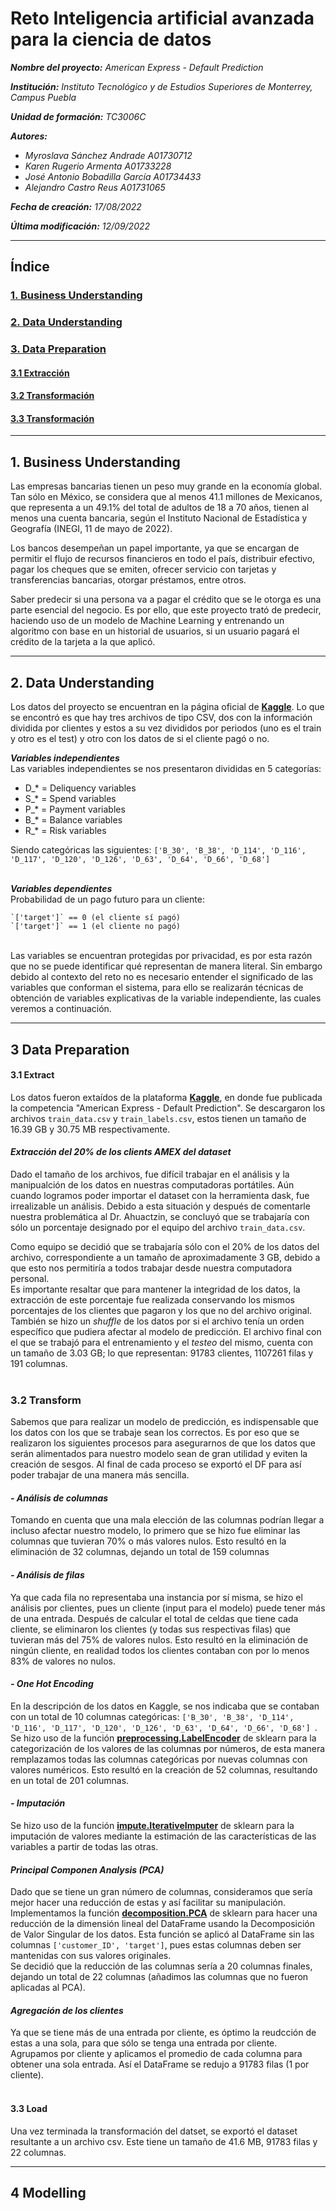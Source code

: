 # **Reto Inteligencia artificial avanzada para la ciencia de datos**

_**Nombre del proyecto:**_ _American Express - Default Prediction_

_**Institución:**_ _Instituto Tecnológico y de Estudios Superiores de Monterrey, Campus Puebla_

_**Unidad de formación:**_ _TC3006C_

_**Autores:**_

- _Myroslava Sánchez Andrade A01730712_
- _Karen Rugerio Armenta A01733228_
- _José Antonio Bobadilla García A01734433_
- _Alejandro Castro Reus A01731065_

_**Fecha de creación:**_ _17/08/2022_

_**Última modificación:**_ _12/09/2022_

---

## **Índice**

### [1. Business Understanding](#1-business-understanding)

### [2. Data Understanding](#2-data-understanding)

### [3. Data Preparation](#3-data-preparation)

#### [3.1 Extracción](#31-extract)

#### [3.2 Transformación](#32-transform)

#### [3.3 Transformación](#33-load)

---

## **1. Business Understanding**

Las empresas bancarias tienen un peso muy grande en la economía global. Tan sólo en México, se considera que al menos 41.1 millones de Mexicanos, que representa a un 49.1% del total de adultos de 18 a 70 años, tienen al menos una cuenta bancaria, según el Instituto Nacional de Estadística y Geografía (INEGI, 11 de mayo de 2022).

Los bancos desempeñan un papel importante, ya que se encargan de permitir el flujo de recursos financieros en todo el país, distribuir efectivo, pagar los cheques que se emiten, ofrecer servicio con tarjetas y transferencias bancarias, otorgar préstamos, entre otros.

Saber predecir si una persona va a pagar el crédito que se le otorga es una parte esencial del negocio. Es por ello, que este proyecto trató de predecir, haciendo uso de un modelo de Machine Learning y entrenando un algoritmo con base en un historial de usuarios, si un usuario pagará el crédito de la tarjeta a la que aplicó.

---

## **2. Data Understanding**

Los datos del proyecto se encuentran en la página oficial de **[Kaggle](https://www.kaggle.com/)**. Lo que se encontró es que hay tres archivos de tipo CSV, dos con la información dividida por clientes y estos a su vez divididos por periodos (uno es el train y otro es el test) y otro con los datos de si el cliente pagó o no.

**_Variables independientes_**
<br>Las variables independientes se nos presentaron divididas en 5 categorías:

- D\_\* = Deliquency variables
- S\_\* = Spend variables
- P\_\* = Payment variables
- B\_\* = Balance variables
- R\_\* = Risk variables

Siendo categóricas las siguientes: `['B_30', 'B_38', 'D_114', 'D_116', 'D_117', 'D_120', 'D_126', 'D_63', 'D_64', 'D_66', 'D_68']`

<br>**_Variables dependientes_**
<br>Probabilidad de un pago futuro para un cliente:

    `['target']` == 0 (el cliente sí pagó)
    `['target']` == 1 (el cliente no pagó)

<br>Las variables se encuentran protegidas por privacidad, es por esta razón que no se puede identificar qué representan de manera literal. Sin embargo debido al contexto del reto no es necesario entender el significado de las variables que conforman el sistema, para ello se realizarán técnicas de obtención de variables explicativas de la variable independiente, las cuales veremos a continuación.

---

## **3 Data Preparation**

#### **3.1 Extract**

Los datos fueron extaídos de la plataforma **[Kaggle](https://www.kaggle.com/competitions/amex-default-prediction/data)**, en donde fue publicada la competencia "American Express - Default Prediction". Se descargaron los archivos `train_data.csv` y `train_labels.csv`, estos tienen un tamaño de 16.39 GB y 30.75 MB respectivamente.

#### **_Extracción del 20% de los clients AMEX del dataset_**

Dado el tamaño de los archivos, fue difícil trabajar en el análisis y la manipualción de los datos en nuestras computadoras portátiles. Aún cuando logramos poder importar el dataset con la herramienta dask, fue irrealizable un análisis. Debido a esta situación y después de comentarle nuestra problemática al Dr. Ahuactzin, se concluyó que se trabajaría con sólo un porcentaje designado por el equipo del archivo `train_data.csv`.

Como equipo se decidió que se trabajaría sólo con el 20% de los datos del archivo, correspondiente a un tamaño de aproximadamente 3 GB, debido a que esto nos permitiría a todos trabajar desde nuestra computadora personal.
<br>Es importante resaltar que para mantener la integridad de los datos, la extracción de este porcentaje fue realizada conservando los mismos porcentajes de los clientes que pagaron y los que no del archivo original. También se hizo un _shuffle_ de los datos por si el archivo tenía un orden específico que pudiera afectar al modelo de predicción.
El archivo final con el que se trabajó para el entrenamiento y el _testeo_ del mismo, cuenta con un tamaño de 3.03 GB; lo que representan: 91783 clientes, 1107261 filas y 191 columnas.<br><br>

### **3.2 Transform**

Sabemos que para realizar un modelo de predicción, es indispensable que los datos con los que se trabaje sean los correctos. Es por eso que se realizaron los siguientes procesos para asegurarnos de que los datos que serán alimentados para nuestro modelo sean de gran utilidad y eviten la creación de sesgos. Al final de cada proceso se exportó el DF para así poder trabajar de una manera más sencilla.

#### **_- Análisis de columnas_**

Tomando en cuenta que una mala elección de las columnas podrían llegar a incluso afectar nuestro modelo, lo primero que se hizo fue eliminar las columnas que tuvieran 70% o más valores nulos. Esto resultó en la eliminación de 32 columnas, dejando un total de 159 columnas

#### **_- Análisis de filas_**

Ya que cada fila no representaba una instancia por sí misma, se hizo el análisis por clientes, pues un cliente (input para el modelo) puede tener más de una entrada. Después de calcular el total de celdas que tiene cada cliente, se eliminaron los clientes (y todas sus respectivas filas) que tuvieran más del 75% de valores nulos. Esto resultó en la eliminación de ningún cliente, en realidad todos los clientes contaban con por lo menos 83% de valores no nulos.

#### **_- One Hot Encoding_**

En la descripción de los datos en Kaggle, se nos indicaba que se contaban con un total de 10 columnas categóricas: `['B_30', 'B_38', 'D_114', 'D_116', 'D_117', 'D_120', 'D_126', 'D_63', 'D_64', 'D_66', 'D_68'] `.
<br>Se hizo uso de la función **[preprocessing.LabelEncoder](https://scikit-learn.org/stable/modules/generated/sklearn.preprocessing.LabelEncoder.html)** de sklearn para la categorización de los valores de las columnas por números, de esta manera remplazamos todas las columnas categóricas por nuevas columnas con valores numéricos. Esto resultó en la creación de 52 columnas, resultando en un total de 201 columnas.

#### **_- Imputación_**

Se hizo uso de la función **[impute.IterativeImputer](https://scikit-learn.org/stable/modules/generated/sklearn.impute.IterativeImputer.html)** de sklearn para la imputación de valores mediante la estimación de las características de las variables a partir de todas las otras.

#### **_Principal Componen Analysis (PCA)_**

Dado que se tiene un gran número de columnas, consideramos que sería mejor hacer una reducción de estas y así facilitar su manipulación.
<br>Implementamos la función **[decomposition.PCA](https://scikit-learn.org/stable/modules/generated/sklearn.decomposition.PCA.html)** de sklearn para hacer una reducción de la dimensión lineal del DataFrame usando la Decomposición de Valor Singular de los datos. Esta función se aplicó al DataFrame sin las columnas `['customer_ID', 'target']`, pues estas columnas deben ser mantenidas con sus valores originales.
<br>Se decidió que la reducción de las columnas sería a 20 columnas finales, dejando un total de 22 columnas (añadimos las columnas que no fueron aplicadas al PCA).

#### **_Agregación de los clientes_**

Ya que se tiene más de una entrada por cliente, es óptimo la reudcción de estas a una sola, para que sólo se tenga una entrada por cliente. Agrupamos por cliente y aplicamos el promedio de cada columna para obtener una sola entrada. Así el DataFrame se redujo a 91783 filas (1 por cliente).<br><br>

#### **3.3 Load**

Una vez terminada la transformación del datset, se exportó el dataset resultante a un archivo csv. Este tiene un tamaño de 41.6 MB, 91783 filas y 22 columnas.

---

## **4 Modelling**

